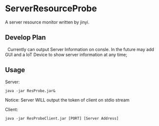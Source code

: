 # ServerResourceProbe
A server resource monitor written by jinyi.  

## Develop Plan

&nbsp;&nbsp;Currently can output Server Information on consle. In the future may add GUI and a IoT Device to show server information at any time;

## Usage
Server:

```shell
java -jar ResProbe.jar&    
```

Notice: Server WILL output the token of client on stdio stream

Client:

```shell
java -jar ResProbeClient.jar [PORT] [Server Address]
```